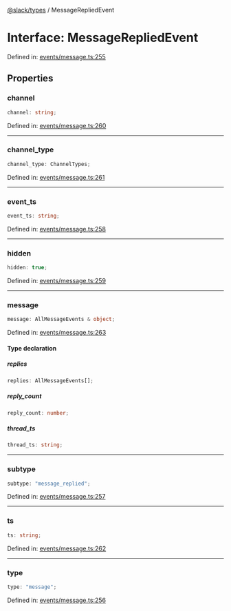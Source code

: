 [@slack/types](../index.md) / MessageRepliedEvent

# Interface: MessageRepliedEvent

Defined in: [events/message.ts:255](https://github.com/slackapi/node-slack-sdk/blob/main/packages/types/src/events/message.ts#L255)

## Properties

### channel

```ts
channel: string;
```

Defined in: [events/message.ts:260](https://github.com/slackapi/node-slack-sdk/blob/main/packages/types/src/events/message.ts#L260)

***

### channel\_type

```ts
channel_type: ChannelTypes;
```

Defined in: [events/message.ts:261](https://github.com/slackapi/node-slack-sdk/blob/main/packages/types/src/events/message.ts#L261)

***

### event\_ts

```ts
event_ts: string;
```

Defined in: [events/message.ts:258](https://github.com/slackapi/node-slack-sdk/blob/main/packages/types/src/events/message.ts#L258)

***

### hidden

```ts
hidden: true;
```

Defined in: [events/message.ts:259](https://github.com/slackapi/node-slack-sdk/blob/main/packages/types/src/events/message.ts#L259)

***

### message

```ts
message: AllMessageEvents & object;
```

Defined in: [events/message.ts:263](https://github.com/slackapi/node-slack-sdk/blob/main/packages/types/src/events/message.ts#L263)

#### Type declaration

##### replies

```ts
replies: AllMessageEvents[];
```

##### reply\_count

```ts
reply_count: number;
```

##### thread\_ts

```ts
thread_ts: string;
```

***

### subtype

```ts
subtype: "message_replied";
```

Defined in: [events/message.ts:257](https://github.com/slackapi/node-slack-sdk/blob/main/packages/types/src/events/message.ts#L257)

***

### ts

```ts
ts: string;
```

Defined in: [events/message.ts:262](https://github.com/slackapi/node-slack-sdk/blob/main/packages/types/src/events/message.ts#L262)

***

### type

```ts
type: "message";
```

Defined in: [events/message.ts:256](https://github.com/slackapi/node-slack-sdk/blob/main/packages/types/src/events/message.ts#L256)
